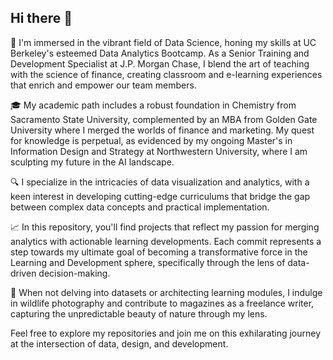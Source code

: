 ## Hi there 👋
👋 I'm immersed in the vibrant field of Data Science, honing my skills at UC Berkeley's esteemed Data Analytics Bootcamp. As a Senior Training and Development Specialist at J.P. Morgan Chase, I blend the art of teaching with the science of finance, creating classroom and e-learning experiences that enrich and empower our team members.

🎓 My academic path includes a robust foundation in Chemistry from Sacramento State University, complemented by an MBA from Golden Gate University where I merged the worlds of finance and marketing. My quest for knowledge is perpetual, as evidenced by my ongoing Master's in Information Design and Strategy at Northwestern University, where I am sculpting my future in the AI landscape.

🔍 I specialize in the intricacies of data visualization and analytics, with a keen interest in developing cutting-edge curriculums that bridge the gap between complex data concepts and practical implementation.

📈 In this repository, you'll find projects that reflect my passion for merging analytics with actionable learning developments. Each commit represents a step towards my ultimate goal of becoming a transformative force in the Learning and Development sphere, specifically through the lens of data-driven decision-making.

🌿 When not delving into datasets or architecting learning modules, I indulge in wildlife photography and contribute to magazines as a freelance writer, capturing the unpredictable beauty of nature through my lens.

Feel free to explore my repositories and join me on this exhilarating journey at the intersection of data, design, and development.
